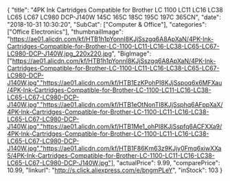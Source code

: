 {
	"title": "4PK Ink Cartridges Compatible  for Brother LC 1100 LC11 LC16 LC38 LC65 LC67 LC980 DCP-J140W 145C 165C 185C 195C 197C 365CN",
	"date": "2018-10-31 10:30:20",
	"SubCat": ["Computer & Office"],
	"categories": ["Office Electronics"],
	"thumbnailImage": "https://ae01.alicdn.com/kf/HTB1h1pYonnI8KJjSszgq6A8ApXaN/4PK-Ink-Cartridges-Compatible-for-Brother-LC-1100-LC11-LC16-LC38-LC65-LC67-LC980-DCP-J140W.jpg_220x220.jpg",
	"BigImage": ["https://ae01.alicdn.com/kf/HTB1h1pYonnI8KJjSszgq6A8ApXaN/4PK-Ink-Cartridges-Compatible-for-Brother-LC-1100-LC11-LC16-LC38-LC65-LC67-LC980-DCP-J140W.jpg","https://ae01.alicdn.com/kf/HTB1EzKPohPI8KJjSspoq6x6MFXau/4PK-Ink-Cartridges-Compatible-for-Brother-LC-1100-LC11-LC16-LC38-LC65-LC67-LC980-DCP-J140W.jpg","https://ae01.alicdn.com/kf/HTB1eOtNonTI8KJjSsphq6AFppXaX/4PK-Ink-Cartridges-Compatible-for-Brother-LC-1100-LC11-LC16-LC38-LC65-LC67-LC980-DCP-J140W.jpg","https://ae01.alicdn.com/kf/HTB1Me1_ohPI8KJjSspfq6ACFXXa9/4PK-Ink-Cartridges-Compatible-for-Brother-LC-1100-LC11-LC16-LC38-LC65-LC67-LC980-DCP-J140W.jpg","https://ae01.alicdn.com/kf/HTB1F86Km63z9KJjy0Fmq6xiwXXa5/4PK-Ink-Cartridges-Compatible-for-Brother-LC-1100-LC11-LC16-LC38-LC65-LC67-LC980-DCP-J140W.jpg"],
	"actualPrice": 9.99,
	"comparePrice": 10.99,
	"linkurl": "http://s.click.aliexpress.com/e/bngmPLeY",
	"inStock": 103
}
